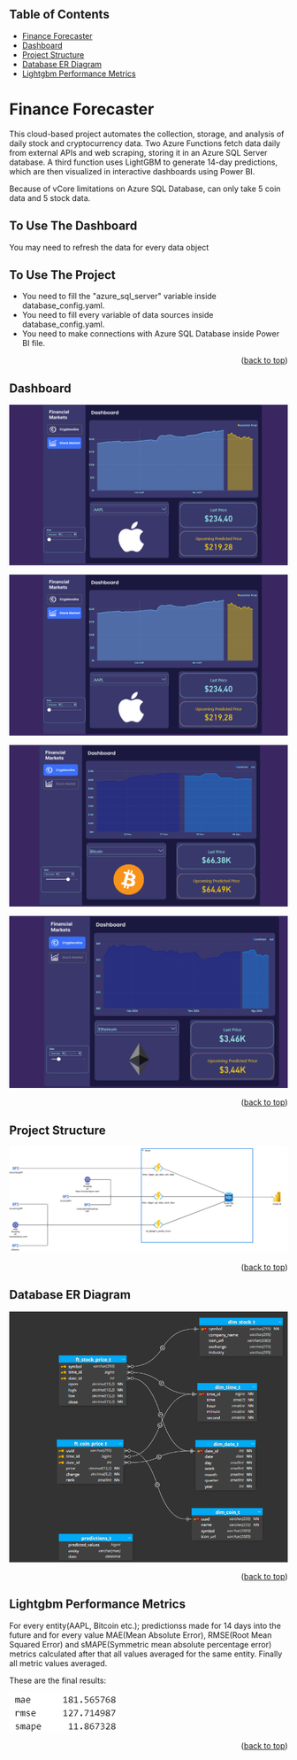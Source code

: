 <a id="readme-top"></a>

## Table of Contents

- [Finance Forecaster](#finance-forecaster)
- [Dashboard](#dashboard)
- [Project Structure](#project-structure)
- [Database ER Diagram](#database-er-diagram)
- [Lightgbm Performance Metrics](#lightgbm-performance-metrics)

# Finance Forecaster

This cloud-based project automates the collection, storage, and analysis of daily stock and cryptocurrency data. Two Azure Functions fetch data daily from external APIs and web scraping, storing it in an Azure SQL Server database. A third function uses LightGBM to generate 14-day predictions, which are then visualized in interactive dashboards using Power BI.

Because of vCore limitations on Azure SQL Database, can only take 5 coin data and 5 stock data.

## To Use The Dashboard
You may need to refresh the data for every data object

## To Use The Project
* You need to fill the "azure_sql_server" variable inside database_config.yaml.
* You need to fill every variable of data sources inside database_config.yaml.
* You need to make connections with Azure SQL Database inside Power BI file.

<p align="right">(<a href="#readme-top">back to top</a>)</p>

## Dashboard

![MSFT][msft]

![AAPL][aapl]

![Bitcoin][bitcoin]

![Etherium][etherium]

<p align="right">(<a href="#readme-top">back to top</a>)</p>

## Project Structure

![Project Structure][project_structure]

<p align="right">(<a href="#readme-top">back to top</a>)</p>

## Database ER Diagram

![ER Diagram][er_diagram]

<p align="right">(<a href="#readme-top">back to top</a>)</p>

## Lightgbm Performance Metrics

For every entity(AAPL, Bitcoin etc.); predictionss made for 14 days into the future and for every value MAE(Mean Absolute Error), RMSE(Root Mean Squared Error) and sMAPE(Symmetric mean absolute percentage error) metrics calculated after that all values averaged for the same entity. Finally all metric values averaged. 

These are the final results:

![LightGBM Performance][lightgbm_performance]

<p align="right">(<a href="#readme-top">back to top</a>)</p>

[project_structure]: images/project_structure.png
[er_diagram]: images/er_diagram.png
[aapl]: images/aapl.png
[msft]: images/aapl.png
[bitcoin]: images/bitcoin.png
[etherium]: images/etherium.png
[lightgbm_performance]: images/lightgbm_performance.png